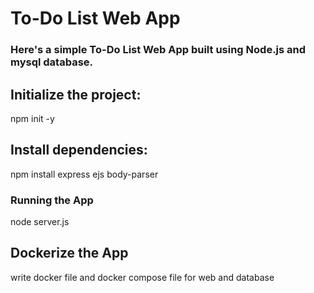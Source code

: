 # To-Do List Web App
### Here's a simple To-Do List Web App built using Node.js and mysql database. 
## Initialize the project:
npm init -y
## Install dependencies:
npm install express ejs body-parser

### Running the App
node server.js

## Dockerize the App

write docker file and docker compose file for web and database 


